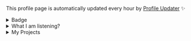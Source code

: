 This profile page is automatically updated every hour by [Profile Updater](https://github.com/narze/profile-updater) ✨

<details>
<summary>Badge</summary>
<img src="https://github-profile-trophy.vercel.app/?username=tinvv&theme=discord&column=8)" />
</details>
<details>
<summary>What I am listening?</summary>
  
[![img](https://spotify-github-profile.vercel.app/api/view?uid=0ysdo113nkd8khvn2kn7al2s5&cover_image=true&theme=default)](https://spotify-github-profile.vercel.app/api/view.svg?uid=0ysdo113nkd8khvn2kn7al2s5&redirect=true)]
  
</details>

<details>
<summary>
My Projects
</summary>
  
<!--%%% PROFILE UPDATER (Tin-Tinnaphat/profile-updater) : START %%%-->
## Active projects

* [Headache Dictionary](https://github.com/Tin-Tinnaphat/AnyDictionary)
* [Discord.js-v13-bot-starter](https://github.com/Tin-Tinnaphat/Discord.js-v13-bot-starter)
* [Cocoffee](https://github.com/Tin-Tinnaphat/Goshawk)
* [มุกแป๊ก ๆ](https://github.com/Tin-Tinnaphat/MukPakPak)
* [Nohello-th](https://github.com/Tin-Tinnaphat/nohello-th)
* [The Earth Collection](https://github.com/Tin-Tinnaphat/Record-of-the-Earth)
* [Web](https://github.com/Tin-Tinnaphat/web)

## Past projects

* [Tuu vs Thanathorn](https://github.com/Tin-Tinnaphat/earn-vs-jeab)
* [youShould](https://github.com/Tin-Tinnaphat/shouldYou)
* [Solar System](https://github.com/Tin-Tinnaphat/THREE.js-solar-system) ([1 Issues](https://github.com/Tin-Tinnaphat/THREE.js-solar-system/issues))
* [ฟังเพลงไรดี](https://github.com/Tin-Tinnaphat/What-Should-I-Listen)

## Package modules

- [Jsoptionpane](https://github.com/Tin-Tinnaphat/JSOptionPane)
</details>

<!--%%% PROFILE UPDATER (Tin-Tinnaphat/profile-updater) : END %%%-->
